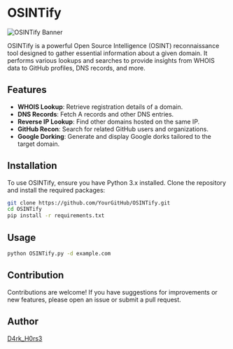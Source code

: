 # OSINTify

![OSINTify Banner](https://via.placeholder.com/600x150?text=OSINTify)  <!-- You can replace this with an actual image link -->

OSINTify is a powerful Open Source Intelligence (OSINT) reconnaissance tool designed to gather essential information about a given domain. It performs various lookups and searches to provide insights from WHOIS data to GitHub profiles, DNS records, and more.

## Features

- **WHOIS Lookup**: Retrieve registration details of a domain.
- **DNS Records**: Fetch A records and other DNS entries.
- **Reverse IP Lookup**: Find other domains hosted on the same IP.
- **GitHub Recon**: Search for related GitHub users and organizations.
- **Google Dorking**: Generate and display Google dorks tailored to the target domain.

## Installation

To use OSINTify, ensure you have Python 3.x installed. Clone the repository and install the required packages:

```bash
git clone https://github.com/YourGitHub/OSINTify.git
cd OSINTify
pip install -r requirements.txt
```
## Usage
```bash
python OSINTify.py -d example.com
```

## Contribution
Contributions are welcome! If you have suggestions for improvements or new features, please open an issue or submit a pull request.

## Author
[D4rk_H0rs3](https://github.com/d4rkh0rse)
